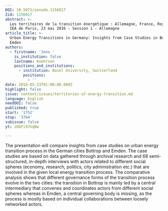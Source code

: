 ```yaml
---
DOI: 10.5072/zenodo.1156017
Zid: 1156017
abstract: >-
  Les territoires de la transition énergétique : Allemagne, France, Royaume-Uni.
  IEA de Paris, 23 mai 2016 - Session 1 - Allemagne
article_title: >-
  Urban Energy Transitions in Germany: Insights from Case Studies in Bottrop and
  Emden
authors:
  - firstname: 'Jens '
    is_institution: false
    lastname: Koehrsen
    positions_and_institutions:
      - institution: Basel University, Switzerland
        positions:
          - ''
date: 2016-05-23T01:00:00.000Z
highlight: false
issue: content/issues/territories-of-energy-transition.md
language: English
needDOI: false
published: true
start: '1752'
stop: '3764'
subissue: false
yt: zDbFi9JVqNw

---
```


The presentation will compare insights from case studies on urban energy transition process in the German cities Bottrop and Emden. The case studies are based on data gathered through archival research and 68 semi-structured, in-depth interviews with actors related to different social spheres (economy, research, politics, city administration etc.) that are involved in the given local energy transition process. The comparative analysis shows that different governance forms of the transition process evolve in the two cities: the transition in Bottrop is mainly led by a central intermediary that convenes and coordinates actors from different social spheres whereas in Emden, a central governing body is missing, as the process is mostly based on individual collaborations between loosely networked actors.

<Youtube yt="zDbFi9JVqNw" caption="Urban energy transitions in Germany: insights from case studies in Bottrop and Emden" start="1752" stop="3764"></Youtube>